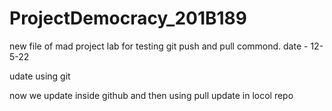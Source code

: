 # ProjectDemocracy_201B189

new file of mad project lab for testing git push and pull commond.
date - 12-5-22

udate using git 

now we update inside github and then using pull update in locol repo
